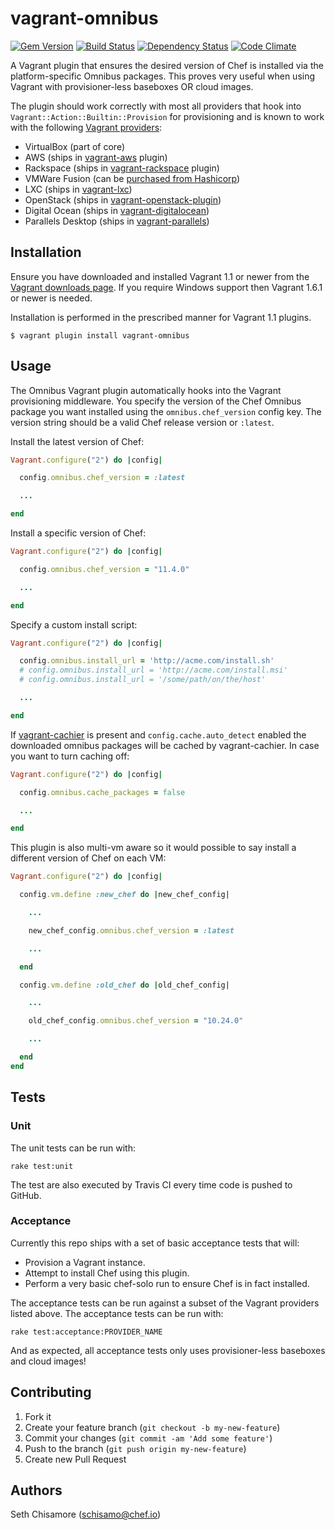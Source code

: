# vagrant-omnibus

[![Gem Version](https://badge.fury.io/rb/vagrant-omnibus.svg)](https://rubygems.org/gems/vagrant-omnibus) [![Build Status](https://travis-ci.org/chef/vagrant-omnibus.svg?branch=master)](https://travis-ci.org/chef/vagrant-omnibus) [![Dependency Status](https://gemnasium.com/chef/vagrant-omnibus.svg)](https://gemnasium.com/chef/vagrant-omnibus) [![Code Climate](https://codeclimate.com/github/chef/vagrant-omnibus.svg)](https://codeclimate.com/github/chef/vagrant-omnibus)

A Vagrant plugin that ensures the desired version of Chef is installed via the platform-specific Omnibus packages. This proves very useful when using Vagrant with provisioner-less baseboxes OR cloud images.

The plugin should work correctly with most all providers that hook into `Vagrant::Action::Builtin::Provision` for provisioning and is known to work with the following [Vagrant providers](https://www.vagrantup.com/docs/providers/index.html):

- VirtualBox (part of core)
- AWS (ships in [vagrant-aws](https://github.com/mitchellh/vagrant-aws) plugin)
- Rackspace (ships in [vagrant-rackspace](https://github.com/mitchellh/vagrant-rackspace) plugin)
- VMWare Fusion (can be [purchased from Hashicorp](https://www.vagrantup.com/vmware/))
- LXC (ships in [vagrant-lxc](https://github.com/fgrehm/vagrant-lxc))
- OpenStack (ships in [vagrant-openstack-plugin](https://github.com/cloudbau/vagrant-openstack-plugin))
- Digital Ocean (ships in [vagrant-digitalocean](https://github.com/smdahlen/vagrant-digitalocean))
- Parallels Desktop (ships in [vagrant-parallels](https://github.com/yshahin/vagrant-parallels))

## Installation

Ensure you have downloaded and installed Vagrant 1.1 or newer from the [Vagrant downloads page](https://www.vagrantup.com/downloads.html). If you require Windows support then Vagrant 1.6.1 or newer is needed.

Installation is performed in the prescribed manner for Vagrant 1.1 plugins.

```
$ vagrant plugin install vagrant-omnibus
```

## Usage

The Omnibus Vagrant plugin automatically hooks into the Vagrant provisioning middleware. You specify the version of the Chef Omnibus package you want installed using the `omnibus.chef_version` config key. The version string should be a valid Chef release version or `:latest`.

Install the latest version of Chef:

```ruby
Vagrant.configure("2") do |config|

  config.omnibus.chef_version = :latest

  ...

end
```

Install a specific version of Chef:

```ruby
Vagrant.configure("2") do |config|

  config.omnibus.chef_version = "11.4.0"

  ...

end
```

Specify a custom install script:

```ruby
Vagrant.configure("2") do |config|

  config.omnibus.install_url = 'http://acme.com/install.sh'
  # config.omnibus.install_url = 'http://acme.com/install.msi'
  # config.omnibus.install_url = '/some/path/on/the/host'

  ...

end
```

If [vagrant-cachier](https://github.com/fgrehm/vagrant-cachier) is present and `config.cache.auto_detect` enabled the downloaded omnibus packages will be cached by vagrant-cachier. In case you want to turn caching off:

```ruby
Vagrant.configure("2") do |config|

  config.omnibus.cache_packages = false

  ...

end
```

This plugin is also multi-vm aware so it would possible to say install a different version of Chef on each VM:

```ruby
Vagrant.configure("2") do |config|

  config.vm.define :new_chef do |new_chef_config|

    ...

    new_chef_config.omnibus.chef_version = :latest

    ...

  end

  config.vm.define :old_chef do |old_chef_config|

    ...

    old_chef_config.omnibus.chef_version = "10.24.0"

    ...

  end
end
```

## Tests

### Unit

The unit tests can be run with:

```
rake test:unit
```

The test are also executed by Travis CI every time code is pushed to GitHub.

### Acceptance

Currently this repo ships with a set of basic acceptance tests that will:

- Provision a Vagrant instance.
- Attempt to install Chef using this plugin.
- Perform a very basic chef-solo run to ensure Chef is in fact installed.

The acceptance tests can be run against a subset of the Vagrant providers listed above. The acceptance tests can be run with:

```
rake test:acceptance:PROVIDER_NAME
```

And as expected, all acceptance tests only uses provisioner-less baseboxes and cloud images!

## Contributing

1. Fork it
2. Create your feature branch (`git checkout -b my-new-feature`)
3. Commit your changes (`git commit -am 'Add some feature'`)
4. Push to the branch (`git push origin my-new-feature`)
5. Create new Pull Request

## Authors

Seth Chisamore (schisamo@chef.io)
